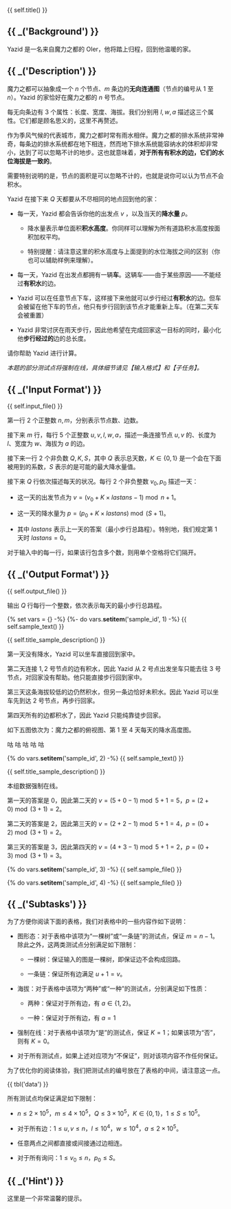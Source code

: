 {{ self.title() }}

## {{ _('Background') }}

Yazid 是一名来自魔力之都的 OIer，他将踏上归程，回到他温暖的家。

## {{ _('Description') }}

魔力之都可以抽象成一个 $n$ 个节点、$m$ 条边的**无向连通图**（节点的编号从 $1$ 至 $n$）。Yazid 的家恰好在魔力之都的 $n$ 号节点。

每无向条边有 $3$ 个属性：长度、宽度、海拔。我们分别用 $l,w,a$ 描述这三个属性。它们都是顾名思义的，这里不再赘述。

作为季风气候的代表城市，魔力之都时常有雨水相伴。魔力之都的排水系统非常神奇，每条边的排水系统都在地下相连，然而地下排水系统能容纳水的体积却非常小，达到了可以忽略不计的地步。这也就意味着，**对于所有有积水的边，它们的水位海拔是一致的**。

需要特别说明的是，节点的面积是可以忽略不计的，也就是说你可以认为节点不会积水。

Yazid 在接下来 $Q$ 天都要从不尽相同的地点回到他的家：

* 每一天，Yazid 都会告诉你他的出发点 $v$ ，以及当天的**降水量** $p$。

	* 降水量表示单位面积**积水高度**。你同样可以理解为所有道路积水高度按面积加权平均。

	* 特别提醒：请注意这里的积水高度与上面提到的水位海拔之间的区别（你也可以辅助样例来理解）。

* 每一天，Yazid 在出发点都拥有一辆**车**。这辆车——由于某些原因——不能经过**有积水**的边。

* Yazid 可以在任意节点下车，这样接下来他就可以步行经过**有积水**的边。但车会被留在他下车的节点，他只有步行回到该节点才能重新上车。（在第二天车会被重置）

* Yazid 非常讨厌在雨天步行，因此他希望在完成回家这一目标的同时，最小化他**步行经过的**边的总长度。

请你帮助 Yazid 进行计算。

*本题的部分测试点将强制在线，具体细节请见【输入格式】和【子任务】。*

## {{ _('Input Format') }}

{{ self.input_file() }}

第一行 $2$ 个正整数 $n,m$，分别表示节点数、边数。

接下来 $m$ 行，每行 $5$ 个正整数 $u,v,l,w,a$，描述一条连接节点 $u,v$ 的、长度为 $l$、宽度为 $w$、海拔为 $a$ 的边。

接下来一行 $2$ 个非负数 $Q,K,S$，其中 $Q$ 表示总天数，$K\in\left\{0,1\right\}$ 是一个会在下面被用到的系数，$S$ 表示的是可能的最大降水量值。

接下来 $Q$ 行依次描述每天的状况。每行 $2$ 个非负整数 $v_0,p_0$ 描述一天：

* 这一天的出发节点为 $v=\left(v_0+K\times lastans-1\right)\bmod n+1$。

* 这一天的降水量为 $p=\left(p_0+K\times lastans\right)\bmod \left(S+1\right)$。

* 其中 $lastans$ 表示上一天的答案（最小步行总路程）。特别地，我们规定第 $1$ 天时 $lastans=0$。

对于输入中的每一行，如果该行包含多个数，则用单个空格将它们隔开。

## {{ _('Output Format') }}

{{ self.output_file() }}

输出 $Q$ 行每行一个整数，依次表示每天的最小步行总路程。

{% set vars = {} -%}
{%- do vars.__setitem__('sample_id', 1) -%}
{{ self.sample_text() }}

{{ self.title_sample_description() }}

第一天没有降水，Yazid 可以坐车直接回到家中。

第二天连接 $1,2$ 号节点的边有积水，因此 Yazid 从 $2$ 号点出发坐车只能去往 $3$ 号节点，对回家没有帮助。他只能直接步行回到家中。

第三天这条海拔较低的边仍然积水，但另一条边恰好未积水。因此 Yazid 可以坐车先到达 $2$ 号节点，再步行回家。

第四天所有的边都积水了，因此 Yazid 只能纯靠徒步回家。

如下五图依次为：魔力之都的俯视图、第 $1$ 至 $4$ 天每天的降水高度图。

咕 咕 咕 咕 咕

{% do vars.__setitem__('sample_id', 2) -%}
{{ self.sample_text() }}

{{ self.title_sample_description() }}

本组数据强制在线。

第一天的答案是 $0$，因此第二天的 $v=\left( 5+0-1\right)\bmod 5+1=5$，$p=\left(2+0\right)\bmod\left(3+1\right)=2$。

第二天的答案是 $2$，因此第三天的 $v=\left( 2+2-1\right)\bmod 5+1=4$，$p=\left(0+2\right)\bmod\left(3+1\right)=2$。

第三天的答案是 $3$，因此第四天的 $v=\left( 4+3-1\right)\bmod 5+1=2$，$p=\left(0+3\right)\bmod\left(3+1\right)=3$。

{% do vars.__setitem__('sample_id', 3) -%}
{{ self.sample_file() }}

{% do vars.__setitem__('sample_id', 4) -%}
{{ self.sample_file() }}

## {{ _('Subtasks') }}

为了方便你阅读下面的表格，我们对表格中的一些内容作如下说明：

* 图形态：对于表格中该项为“一棵树”或“一条链”的测试点，保证 $m=n-1$。除此之外，这两类测试点分别满足如下限制：

	* 一棵树：保证输入的图是一棵树，即保证边不会构成回路。

	* 一条链：保证所有边满足 $u+1=v$。

* 海拔：对于表格中该项为“两种”或“一种”的测试点，分别满足如下性质：

	* 两种：保证对于所有边，有 $a\in \left\{1,2\right\}$。

	* 一种：保证对于所有边，有 $a=1$

* 强制在线：对于表格中该项为“是”的测试点，保证 $K=1$；如果该项为“否”，则有 $K=0$。

* 对于所有测试点，如果上述对应项为“不保证”，则对该项内容不作任何保证。

为了优化你的阅读体验，我们把测试点的编号放在了表格的中间，请注意这一点。

{{ tbl('data') }}

所有测试点均保证满足如下限制：

* $n\leq 2\times 10^5$，$m\leq 4\times 10^5$，$Q\leq 3\times 10^5$，$K\in\left\{0,1\right\}$，$1\leq S\leq 10^5$。

* 对于所有边：$1\leq u,v\leq n$，$l\leq 10^4$，$w\leq 10^4$，$a\leq 2\times 10^5$。

* 任意两点之间都直接或间接通过边相连。

* 对于所有询问：$1\leq v_0\leq n$，$p_0\leq S$。

## {{ _('Hint') }}

这里是一个非常温馨的提示。